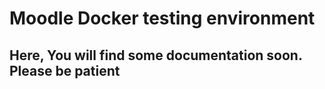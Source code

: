 # Moodle Docker testing environment

## Here, You will find some documentation soon. Please be patient
